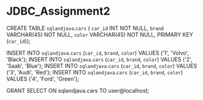 # JDBC_Assignment2


CREATE TABLE `sqlandjava`.`cars` (
  `car_id` INT NOT NULL,
  `brand` VARCHAR(45) NOT NULL,
  `color` VARCHAR(45) NOT NULL,
  PRIMARY KEY (`car_id`));

  INSERT INTO `sqlandjava`.`cars` (`car_id`, `brand`, `color`) VALUES ('1', 'Volvo', 'Black');
  INSERT INTO `sqlandjava`.`cars` (`car_id`, `brand`, `color`) VALUES ('2', 'Saab', 'Blue');
  INSERT INTO `sqlandjava`.`cars` (`car_id`, `brand`, `color`) VALUES ('3', 'Audi', 'Red');
  INSERT INTO `sqlandjava`.`cars` (`car_id`, `brand`, `color`) VALUES ('4', 'Ford', 'Green');
  
  GRANT SELECT ON sqlandjava.cars TO user@localhost;
